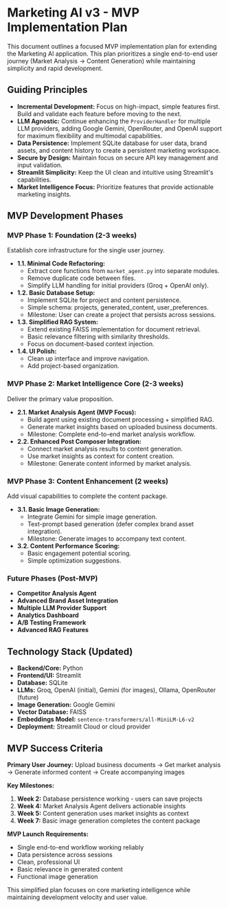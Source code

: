 # Marketing AI v3 - MVP Implementation Plan

This document outlines a focused MVP implementation plan for extending the Marketing AI application. This plan prioritizes a single end-to-end user journey (Market Analysis → Content Generation) while maintaining simplicity and rapid development.

## Guiding Principles

*   **Incremental Development:** Focus on high-impact, simple features first. Build and validate each feature before moving to the next.
*   **LLM Agnostic:** Continue enhancing the `ProviderHandler` for multiple LLM providers, adding Google Gemini, OpenRouter, and OpenAI support for maximum flexibility and multimodal capabilities.
*   **Data Persistence:** Implement SQLite database for user data, brand assets, and content history to create a persistent marketing workspace.
*   **Secure by Design:** Maintain focus on secure API key management and input validation.
*   **Streamlit Simplicity:** Keep the UI clean and intuitive using Streamlit's capabilities.
*   **Market Intelligence Focus:** Prioritize features that provide actionable marketing insights.

## MVP Development Phases

### MVP Phase 1: Foundation (2-3 weeks)
Establish core infrastructure for the single user journey.

*   **1.1. Minimal Code Refactoring:**
    *   Extract core functions from `market_agent.py` into separate modules.
    *   Remove duplicate code between files.
    *   Simplify LLM handling for initial providers (Groq + OpenAI only).
*   **1.2. Basic Database Setup:**
    *   Implement SQLite for project and content persistence.
    *   Simple schema: projects, generated_content, user_preferences.
    *   Milestone: User can create a project that persists across sessions.
*   **1.3. Simplified RAG System:**
    *   Extend existing FAISS implementation for document retrieval.
    *   Basic relevance filtering with similarity thresholds.
    *   Focus on document-based context injection.
*   **1.4. UI Polish:**
    *   Clean up interface and improve navigation.
    *   Add project-based organization.

### MVP Phase 2: Market Intelligence Core (2-3 weeks)
Deliver the primary value proposition.

*   **2.1. Market Analysis Agent (MVP Focus):**
    *   Build agent using existing document processing + simplified RAG.
    *   Generate market insights based on uploaded business documents.
    *   Milestone: Complete end-to-end market analysis workflow.
*   **2.2. Enhanced Post Composer Integration:**
    *   Connect market analysis results to content generation.
    *   Use market insights as context for content creation.
    *   Milestone: Generate content informed by market analysis.

### MVP Phase 3: Content Enhancement (2 weeks)
Add visual capabilities to complete the content package.

*   **3.1. Basic Image Generation:**
    *   Integrate Gemini for simple image generation.
    *   Text-prompt based generation (defer complex brand asset integration).
    *   Milestone: Generate images to accompany text content.
*   **3.2. Content Performance Scoring:**
    *   Basic engagement potential scoring.
    *   Simple optimization suggestions.

### Future Phases (Post-MVP)

*   **Competitor Analysis Agent**
*   **Advanced Brand Asset Integration**
*   **Multiple LLM Provider Support**
*   **Analytics Dashboard**
*   **A/B Testing Framework**
*   **Advanced RAG Features**

## Technology Stack (Updated)

*   **Backend/Core:** Python
*   **Frontend/UI:** Streamlit
*   **Database:** SQLite
*   **LLMs:** Groq, OpenAI (initial), Gemini (for images), Ollama, OpenRouter (future)
*   **Image Generation:** Google Gemini
*   **Vector Database:** FAISS
*   **Embeddings Model:** `sentence-transformers/all-MiniLM-L6-v2`
*   **Deployment:** Streamlit Cloud or cloud provider

## MVP Success Criteria

**Primary User Journey:** Upload business documents → Get market analysis → Generate informed content → Create accompanying images

**Key Milestones:**
1. **Week 2:** Database persistence working - users can save projects
2. **Week 4:** Market Analysis Agent delivers actionable insights
3. **Week 5:** Content generation uses market insights as context
4. **Week 7:** Basic image generation completes the content package

**MVP Launch Requirements:**
- Single end-to-end workflow working reliably
- Data persistence across sessions
- Clean, professional UI
- Basic relevance in generated content
- Functional image generation

This simplified plan focuses on core marketing intelligence while maintaining development velocity and user value.
